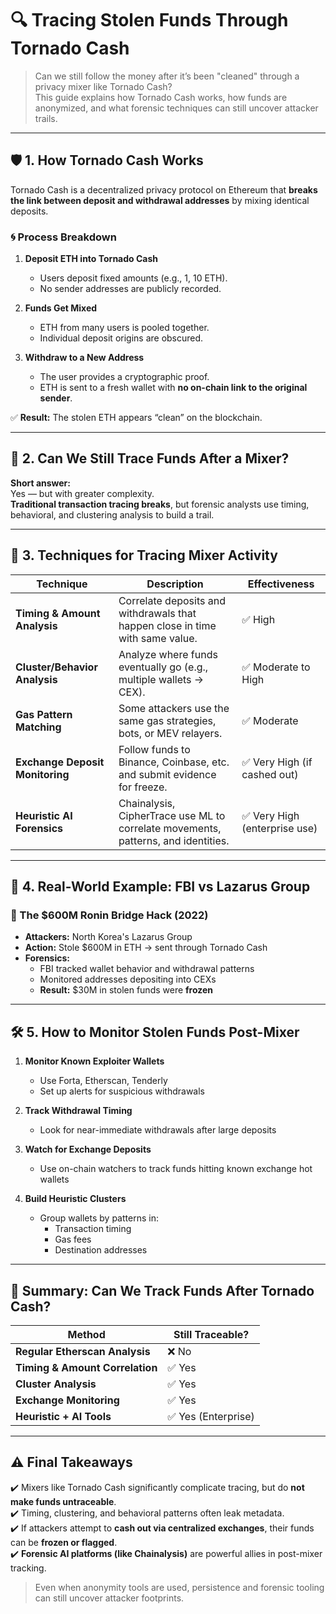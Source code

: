 # 🔍 Tracing Stolen Funds Through Tornado Cash

> Can we still follow the money after it’s been "cleaned" through a privacy mixer like Tornado Cash?  
> This guide explains how Tornado Cash works, how funds are anonymized, and what forensic techniques can still uncover attacker trails.

---

## 🛡️ 1. How Tornado Cash Works

Tornado Cash is a decentralized privacy protocol on Ethereum that **breaks the link between deposit and withdrawal addresses** by mixing identical deposits.

### 🌀 Process Breakdown

1. **Deposit ETH into Tornado Cash**

   - Users deposit fixed amounts (e.g., 1, 10 ETH).
   - No sender addresses are publicly recorded.

2. **Funds Get Mixed**

   - ETH from many users is pooled together.
   - Individual deposit origins are obscured.

3. **Withdraw to a New Address**
   - The user provides a cryptographic proof.
   - ETH is sent to a fresh wallet with **no on-chain link to the original sender**.

✅ **Result:** The stolen ETH appears “clean” on the blockchain.

---

## 🔎 2. Can We Still Trace Funds After a Mixer?

**Short answer:**  
Yes — but with greater complexity.  
**Traditional transaction tracing breaks**, but forensic analysts use timing, behavioral, and clustering analysis to build a trail.

---

## 🧠 3. Techniques for Tracing Mixer Activity

| Technique                       | Description                                                                       | Effectiveness                 |
| ------------------------------- | --------------------------------------------------------------------------------- | ----------------------------- |
| **Timing & Amount Analysis**    | Correlate deposits and withdrawals that happen close in time with same value.     | ✅ High                       |
| **Cluster/Behavior Analysis**   | Analyze where funds eventually go (e.g., multiple wallets → CEX).                 | ✅ Moderate to High           |
| **Gas Pattern Matching**        | Some attackers use the same gas strategies, bots, or MEV relayers.                | ✅ Moderate                   |
| **Exchange Deposit Monitoring** | Follow funds to Binance, Coinbase, etc. and submit evidence for freeze.           | ✅ Very High (if cashed out)  |
| **Heuristic AI Forensics**      | Chainalysis, CipherTrace use ML to correlate movements, patterns, and identities. | ✅ Very High (enterprise use) |

---

## 📌 4. Real-World Example: FBI vs Lazarus Group

### 🎯 The $600M Ronin Bridge Hack (2022)

- **Attackers:** North Korea's Lazarus Group
- **Action:** Stole $600M in ETH → sent through Tornado Cash
- **Forensics:**
  - FBI tracked wallet behavior and withdrawal patterns
  - Monitored addresses depositing into CEXs
  - **Result:** $30M in stolen funds were **frozen**

---

## 🛠️ 5. How to Monitor Stolen Funds Post-Mixer

1. **Monitor Known Exploiter Wallets**

   - Use Forta, Etherscan, Tenderly
   - Set up alerts for suspicious withdrawals

2. **Track Withdrawal Timing**

   - Look for near-immediate withdrawals after large deposits

3. **Watch for Exchange Deposits**

   - Use on-chain watchers to track funds hitting known exchange hot wallets

4. **Build Heuristic Clusters**
   - Group wallets by patterns in:
     - Transaction timing
     - Gas fees
     - Destination addresses

---

## 🚀 Summary: Can We Track Funds After Tornado Cash?

| Method                          | Still Traceable?    |
| ------------------------------- | ------------------- |
| **Regular Etherscan Analysis**  | ❌ No               |
| **Timing & Amount Correlation** | ✅ Yes              |
| **Cluster Analysis**            | ✅ Yes              |
| **Exchange Monitoring**         | ✅ Yes              |
| **Heuristic + AI Tools**        | ✅ Yes (Enterprise) |

---

## ⚠️ Final Takeaways

✔️ Mixers like Tornado Cash significantly complicate tracing, but do **not make funds untraceable**.  
✔️ Timing, clustering, and behavioral patterns often leak metadata.  
✔️ If attackers attempt to **cash out via centralized exchanges**, their funds can be **frozen or flagged**.  
✔️ **Forensic AI platforms (like Chainalysis)** are powerful allies in post-mixer tracking.

> Even when anonymity tools are used, persistence and forensic tooling can still uncover attacker footprints.
